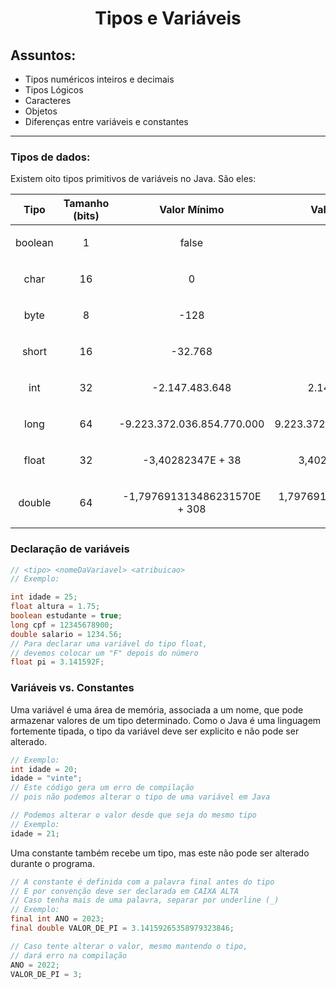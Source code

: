 # <p style="text-align: center">Tipos e Variáveis</p>


## Assuntos:

* Tipos numéricos inteiros e decimais
* Tipos Lógicos
* Caracteres
* Objetos
* Diferenças entre variáveis e constantes

---

### Tipos de dados:
Existem oito tipos primitivos de variáveis no Java. São eles:

| Tipo                                      | Tamanho (bits)                       | Valor Mínimo                                                   | Valor Máximo                                                  | Default                                 |
|-------------------------------------------|--------------------------------------|----------------------------------------------------------------|---------------------------------------------------------------|-----------------------------------------|
 | <p style="text-align: center">boolean</p> | <p style="text-align: center">1</p>  | <p style="text-align: center">false</p>                        | <p style="text-align: center">true</p>                        | <p style="text-align: center">false</p> |
| <p style="text-align: center">char</p>    | <p style="text-align: center">16</p> | <p style="text-align: center">0</p>                            | <p style="text-align: center">65.535</p>                      | <p style="text-align: center">0</p>     |
| <p style="text-align: center">byte</p>    | <p style="text-align: center">8</p>  | <p style="text-align: center">-128</p>                         | <p style="text-align: center">127</p>                         | <p style="text-align: center">0</p>     |
| <p style="text-align: center">short</p>   | <p style="text-align: center">16</p> | <p style="text-align: center">-32.768</p>                      | <p style="text-align: center">32.767</p>                      | <p style="text-align: center">0</p>     |
| <p style="text-align: center">int</p>     | <p style="text-align: center">32</p> | <p style="text-align: center">-2.147.483.648</p>               | <p style="text-align: center">2.147.483.647</p>               | <p style="text-align: center">0</p>     |
| <p style="text-align: center">long</p>    | <p style="text-align: center">64</p> | <p style="text-align: center">-9.223.372.036.854.770.000</p>   | <p style="text-align: center">9.223.372.036.854.770.000</p>   | <p style="text-align: center">0</p>     |
| <p style="text-align: center">float</p>   | <p style="text-align: center">32</p> | <p style="text-align: center">-3,40282347E + 38</p>            | <p style="text-align: center">3,40282347E + 38</p>            | <p style="text-align: center">0.0</p>   |
| <p style="text-align: center">double</p>  | <p style="text-align: center">64</p> | <p style="text-align: center">-1,797691313486231570E + 308</p> | <p style="text-align: center">1,797691313486231570E + 308</p> | <p style="text-align: center">0.0</p>   |


### Declaração de variáveis

~~~java
// <tipo> <nomeDaVariavel> <atribuicao>
// Exemplo:

int idade = 25;
float altura = 1.75;
boolean estudante = true;
long cpf = 12345678900;
double salario = 1234.56;
// Para declarar uma variável do tipo float, 
// devemos colocar um "F" depois do número
float pi = 3.141592F;
~~~

### Variáveis vs. Constantes

Uma variável é uma área de memória, associada a um nome, que pode armazenar valores de um tipo determinado. Como o Java é uma linguagem fortemente tipada, o tipo da variável deve ser explicito e não pode ser alterado.
~~~java
// Exemplo:
int idade = 20;
idade = "vinte";
// Este código gera um erro de compilação 
// pois não podemos alterar o tipo de uma variável em Java

// Podemos alterar o valor desde que seja do mesmo tipo 
// Exemplo: 
idade = 21;
~~~

Uma constante também recebe um tipo, mas este não pode ser alterado durante o programa.
~~~java
// A constante é definida com a palavra final antes do tipo
// E por convenção deve ser declarada em CAIXA ALTA
// Caso tenha mais de uma palavra, separar por underline (_)
// Exemplo:
final int ANO = 2023;
final double VALOR_DE_PI = 3.14159265358979323846;

// Caso tente alterar o valor, mesmo mantendo o tipo, 
// dará erro na compilação
ANO = 2022;
VALOR_DE_PI = 3;
~~~

